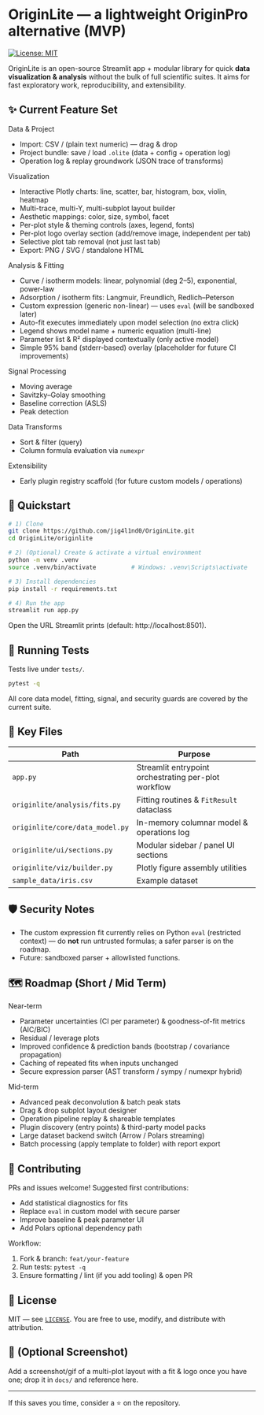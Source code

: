 # OriginLite — a lightweight OriginPro alternative (MVP)

[![License: MIT](https://img.shields.io/badge/License-MIT-yellow.svg)](../LICENSE)

OriginLite is an open-source Streamlit app + modular library for quick **data visualization & analysis** without the bulk of full scientific suites. It aims for fast exploratory work, reproducibility, and extensibility.

## ✨ Current Feature Set

Data & Project
- Import: CSV / (plain text numeric) — drag & drop
- Project bundle: save / load `.olite` (data + config + operation log)
- Operation log & replay groundwork (JSON trace of transforms)

Visualization
- Interactive Plotly charts: line, scatter, bar, histogram, box, violin, heatmap
- Multi-trace, multi-Y, multi-subplot layout builder
- Aesthetic mappings: color, size, symbol, facet
- Per-plot style & theming controls (axes, legend, fonts)
- Per-plot logo overlay section (add/remove image, independent per tab)
- Selective plot tab removal (not just last tab)
- Export: PNG / SVG / standalone HTML

Analysis & Fitting
- Curve / isotherm models: linear, polynomial (deg 2–5), exponential, power-law
- Adsorption / isotherm fits: Langmuir, Freundlich, Redlich–Peterson
- Custom expression (generic non-linear) — uses `eval` (will be sandboxed later)
- Auto-fit executes immediately upon model selection (no extra click)
- Legend shows model name + numeric equation (multi-line)
- Parameter list & R² displayed contextually (only active model)
- Simple 95% band (stderr-based) overlay (placeholder for future CI improvements)

Signal Processing
- Moving average
- Savitzky–Golay smoothing
- Baseline correction (ASLS)
- Peak detection

Data Transforms
- Sort & filter (query)
- Column formula evaluation via `numexpr`

Extensibility
- Early plugin registry scaffold (for future custom models / operations)

## 🚀 Quickstart

```bash
# 1) Clone
git clone https://github.com/jig4l1nd0/OriginLite.git
cd OriginLite/originlite

# 2) (Optional) Create & activate a virtual environment
python -m venv .venv
source .venv/bin/activate          # Windows: .venv\Scripts\activate

# 3) Install dependencies
pip install -r requirements.txt

# 4) Run the app
streamlit run app.py
```

Open the URL Streamlit prints (default: http://localhost:8501).

## 🧪 Running Tests

Tests live under `tests/`.

```bash
pytest -q
```

All core data model, fitting, signal, and security guards are covered by the current suite.

## 📂 Key Files

| Path | Purpose |
|------|---------|
| `app.py` | Streamlit entrypoint orchestrating per-plot workflow |
| `originlite/analysis/fits.py` | Fitting routines & `FitResult` dataclass |
| `originlite/core/data_model.py` | In-memory columnar model & operations log |
| `originlite/ui/sections.py` | Modular sidebar / panel UI sections |
| `originlite/viz/builder.py` | Plotly figure assembly utilities |
| `sample_data/iris.csv` | Example dataset |

## 🛡️ Security Notes
- The custom expression fit currently relies on Python `eval` (restricted context) — do **not** run untrusted formulas; a safer parser is on the roadmap.
- Future: sandboxed parser + allowlisted functions.

## 🗺️ Roadmap (Short / Mid Term)
Near-term
- Parameter uncertainties (CI per parameter) & goodness-of-fit metrics (AIC/BIC)
- Residual / leverage plots
- Improved confidence & prediction bands (bootstrap / covariance propagation)
- Caching of repeated fits when inputs unchanged
- Secure expression parser (AST transform / sympy / numexpr hybrid)

Mid-term
- Advanced peak deconvolution & batch peak stats
- Drag & drop subplot layout designer
- Operation pipeline replay & shareable templates
- Plugin discovery (entry points) & third-party model packs
- Large dataset backend switch (Arrow / Polars streaming)
- Batch processing (apply template to folder) with report export

## 🤝 Contributing
PRs and issues welcome! Suggested first contributions:
- Add statistical diagnostics for fits
- Replace `eval` in custom model with secure parser
- Improve baseline & peak parameter UI
- Add Polars optional dependency path

Workflow:
1. Fork & branch: `feat/your-feature`
2. Run tests: `pytest -q`
3. Ensure formatting / lint (if you add tooling) & open PR

## 📜 License

MIT — see [`LICENSE`](../LICENSE). You are free to use, modify, and distribute with attribution.

## 📸 (Optional Screenshot)
Add a screenshot/gif of a multi-plot layout with a fit & logo once you have one; drop it in `docs/` and reference here.

---
If this saves you time, consider a ⭐ on the repository.
